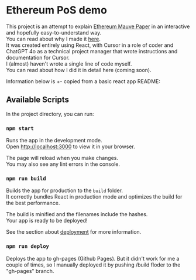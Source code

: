 # Ethereum PoS demo

This project is an attempt to explain [Ethereum Mauve Paper](https://cdn.hackaday.io/files/10879465447136/Mauve%20Paper%20Vitalik.pdf) in an interactive and hopefully easy-to-understand way.\
You can read about why I made it [here](https://medium.com/@tim.sh/why-i-created-ethereum-proof-of-stake-demo-3e469ecfbe8e).\
It was created entirely using React, with Cursor in a role of coder and ChatGPT 4o as a technical project manager that wrote instructions and documentation for Cursor.\
I (almost) haven't wrote a single line of code myself. \
You can read about how I did it in detail here (coming soon).

Information below is +- copied from a basic react app README:
## Available Scripts

In the project directory, you can run:

### `npm start`

Runs the app in the development mode.\
Open [http://localhost:3000](http://localhost:3000) to view it in your browser.

The page will reload when you make changes.\
You may also see any lint errors in the console.


### `npm run build`

Builds the app for production to the `build` folder.\
It correctly bundles React in production mode and optimizes the build for the best performance.

The build is minified and the filenames include the hashes.\
Your app is ready to be deployed!

See the section about [deployment](https://facebook.github.io/create-react-app/docs/deployment) for more information.

### `npm run deploy`

Deploys the app to gh-pages (Github Pages). But it didn't work for me a couple of times, so I manually deployed it by pushing /build floder to the "gh-pages" branch.
